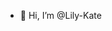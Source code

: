 - 👋 Hi, I’m @Lily-Kate

<!---
Lily-Kate/Lily-Kate is a ✨ special ✨ repository because its `README.md` (this file) appears on your GitHub profile.
You can click the Preview link to take a look at your changes.
--->
